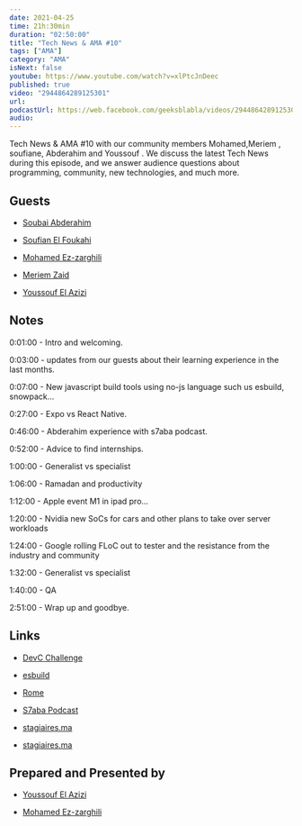 ```yaml
---
date: 2021-04-25
time: 21h:30min
duration: "02:50:00"
title: "Tech News & AMA #10"
tags: ["AMA"]
category: "AMA"
isNext: false
youtube: https://www.youtube.com/watch?v=xlPtcJnDeec
published: true
video: "2944864289125301"
url:
podcastUrl: https://web.facebook.com/geeksblabla/videos/2944864289125301
audio:
---
```


Tech News & AMA #10 with our community members Mohamed,Meriem , soufiane, Abderahim and Youssouf . We discuss the latest Tech News during this episode, and we answer audience questions about programming, community, new technologies, and much more.

## Guests

- [Soubai Abderahim](https://soubai.me)

- [Soufian El Foukahi](https://twitter.com/soufianelf/)

- [Mohamed Ez-zarghili](https://www.facebook.com/mohamed.ezzarghili)

- [Meriem Zaid](https://www.facebook.com/MeriemZaid)

- [Youssouf El Azizi](https://elazizi.com/)

## Notes

0:01:00 - Intro and welcoming.

0:03:00 - updates from our guests about their learning experience in the last months.

0:07:00 - New javascript build tools using no-js language such us esbuild, snowpack...

0:27:00 - Expo vs React Native.

0:46:00 - Abderahim experience with s7aba podcast.

0:52:00 - Advice to find internships.

1:00:00 - Generalist vs specialist

1:06:00 - Ramadan and productivity

1:12:00 - Apple event M1 in ipad pro...

1:20:00 - Nvidia new SoCs for cars and other plans to take over server workloads

1:24:00 - Google rolling FLoC out to tester and the resistance from the industry and community

1:32:00 - Generalist vs specialist

1:40:00 - QA

2:51:00 - Wrap up and goodbye.

## Links

- [DevC Challenge](https://fb.me/F8-Refresh-Hackathon-Re...)

- [esbuild](https://esbuild.github.io/)

- [Rome](https://rome.tools/)

- [S7aba Podcast](https://s7aba.ma/)

- [stagiaires.ma](https://www.stagiaires.ma/)

- [stagiaires.ma](https://www.stagiaires.ma/)

## Prepared and Presented by

- [Youssouf El Azizi](https://elazizi.com/)

- [Mohamed Ez-zarghili](https://www.facebook.com/mohamed.ezzarghili)
